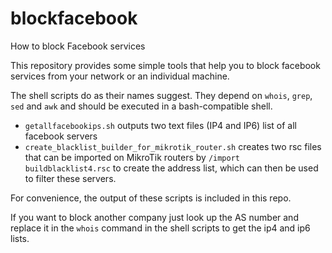 # blockfacebook
How to block Facebook services

This repository provides some simple tools that help you to block facebook services from your network or an individual machine.

The shell scripts do as their names suggest. They depend on `whois`, `grep`, `sed` and `awk` and should be executed in a bash-compatible shell.
- `getallfacebookips.sh` outputs two text files (IP4 and IP6) list of all facebook servers
- `create_blacklist_builder_for_mikrotik_router.sh` creates two rsc files that can be imported on MikroTik routers by `/import buildblacklist4.rsc` to create the address list, which can then be used to filter these servers. 

For convenience, the output of these scripts is included in this repo.

If you want to block another company just look up the AS number and replace it in the `whois` command in the shell scripts to get the ip4 and ip6 lists. 
